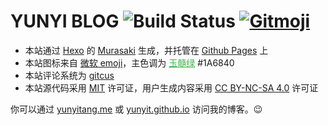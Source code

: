 # YUNYI BLOG ![Build Status](https://github.com/yunyit/yunyit.github.io/workflows/Pages/badge.svg) [![Gitmoji](https://img.shields.io/badge/gitmoji-%20%F0%9F%98%9C%20%F0%9F%98%8D-FFDD67.svg)](https://gitmoji.dev)

- 本站通过 [Hexo](https://hexo.io) 的 [Murasaki](https://github.com/prinsss/hexo-theme-murasaki) 生成，并托管在 [Github Pages](https://pages.cloudflare.com/) 上
- 本站图标来自 [微软 emoji](https://emojipedia.org/microsoft/windows-10-anniversary-update/teacup-without-handle)，主色调为 <a href="https://color-term.com/color/yusuilv-41b349/" style="color: #41B349 !important;">玉髓绿</a> #1A6840 
- 本站评论系统为 [gitcus](https://giscus.app) 
- 本站源代码采用 [MIT](https://github.com/yunyit/yunyit.github.io/blob/main/LICENSE.md) 许可证，用户生成内容采用 [CC BY-NC-SA 4.0](https://creativecommons.org/licenses/by-nc-sa/4.0/?ref=chooser-v1) 许可证

你可以通过 [yunyitang.me](http://www.yunyitang.me/) 或 [yunyit.github.io](https://prinsss.yunyit.io) 访问我的博客。😉
